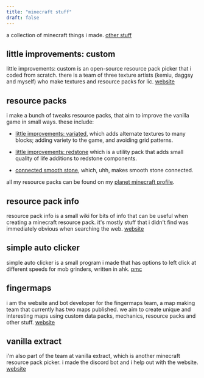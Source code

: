```yaml
---
title: "minecraft stuff"
draft: false
---
```


a collection of minecraft things i made. [other stuff](/other-stuff)


## little improvements: custom
little improvements: custom is an open-source resource pack picker that i coded from scratch. there is a team of three texture artists (kemiu, daggsy and myself) who make textures and resource packs for lic.
[website](https://www.littleimprovements-custom.tk/)


## resource packs

i make a bunch of tweaks resource packs, that aim to improve the vanilla game in small ways. these include:

- [little improvements: variated](https://www.planetminecraft.com/texture-pack/little-improvements-variated/), which adds alternate textures to many blocks; adding variety to the game, and avoiding grid patterns.

- [little improvements: redstone](https://www.planetminecraft.com/texture-pack/little-improvements-redstone/) which is a utility pack that adds small quality of life additions to redstone components.

- [connected smooth stone](https://www.planetminecraft.com/texture-pack/connected-smooth-stone-no-optifine/), which, uhh, makes smooth stone connected.

all my resource packs can be found on my [planet minecraft profile](https://www.planetminecraft.com/member/beatso/).


## resource pack info

resource pack info  is a small wiki for bits of info that can be useful when creating a minecraft resource pack. it's mostly stuff that i didn't find was immediately obvious when searching the web.
[website](https://rpinfo.beatso.tk/)


## simple auto clicker
simple auto clicker is a small program i made that has options to left click at different speeds for mob grinders, written in ahk. [pmc](https://www.planetminecraft.com/mod/simple-auto-clicker/)


## fingermaps

i am the website and bot developer for the fingermaps team, a map making team that currently has two maps published. we aim to create unique and interesting maps using custom data packs, mechanics, resource packs and other stuff.
[website](https://fingermaps.net/)  


## vanilla extract

i'm also part of the team at vanilla extract, which is another minecraft resource pack picker. i made the discord bot and i help out with the website.
[website](https://www.vanilla-extract.tk/)
